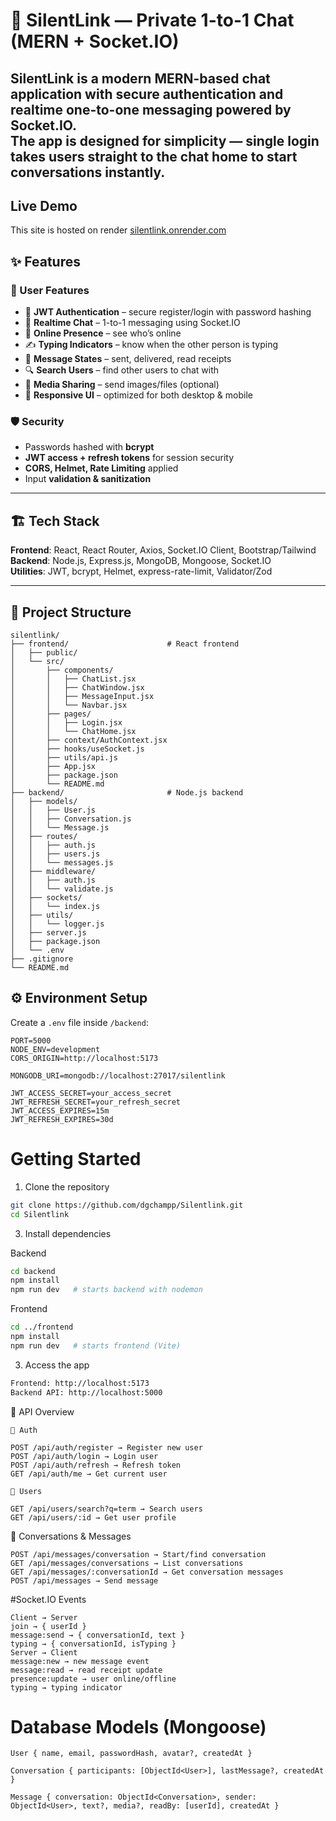 # 🚀 SilentLink — Private 1-to-1 Chat (MERN + Socket.IO)  

SilentLink is a modern **MERN-based chat application** with **secure authentication** and **realtime one-to-one messaging** powered by **Socket.IO**.  
The app is designed for **simplicity** — single login takes users straight to the chat home to start conversations instantly.
---
## Live Demo
This site is hosted on render [silentlink.onrender.com](silentlink.onrender.com)
## ✨ Features

### 👤 User Features

- 🔐 **JWT Authentication** – secure register/login with password hashing
- 💬 **Realtime Chat** – 1-to-1 messaging using Socket.IO
- 📡 **Online Presence** – see who’s online
- ✍️ **Typing Indicators** – know when the other person is typing
- 📩 **Message States** – sent, delivered, read receipts
- 🔍 **Search Users** – find other users to chat with
- 📎 **Media Sharing** – send images/files (optional)
- 📱 **Responsive UI** – optimized for both desktop & mobile

### 🛡️ Security

- Passwords hashed with **bcrypt**
- **JWT access + refresh tokens** for session security
- **CORS, Helmet, Rate Limiting** applied
- Input **validation & sanitization**

---

## 🏗️ Tech Stack

**Frontend**: React, React Router, Axios, Socket.IO Client, Bootstrap/Tailwind  
**Backend**: Node.js, Express.js, MongoDB, Mongoose, Socket.IO  
**Utilities**: JWT, bcrypt, Helmet, express-rate-limit, Validator/Zod

---

## 📁 Project Structure

```text
silentlink/
├── frontend/                      # React frontend
│   ├── public/
│   └── src/
│       ├── components/
│       │   ├── ChatList.jsx
│       │   ├── ChatWindow.jsx
│       │   ├── MessageInput.jsx
│       │   └── Navbar.jsx
│       ├── pages/
│       │   ├── Login.jsx
│       │   └── ChatHome.jsx
│       ├── context/AuthContext.jsx
│       ├── hooks/useSocket.js
│       ├── utils/api.js
│       ├── App.jsx
│       ├── package.json
│       └── README.md
├── backend/                       # Node.js backend
│   ├── models/
│   │   ├── User.js
│   │   ├── Conversation.js
│   │   └── Message.js
│   ├── routes/
│   │   ├── auth.js
│   │   ├── users.js
│   │   └── messages.js
│   ├── middleware/
│   │   ├── auth.js
│   │   └── validate.js
│   ├── sockets/
│   │   └── index.js
│   ├── utils/
│   │   └── logger.js
│   ├── server.js
│   ├── package.json
│   └── .env
├── .gitignore
└── README.md
```

## ⚙️ Environment Setup

Create a `.env` file inside `/backend`:

```env
PORT=5000
NODE_ENV=development
CORS_ORIGIN=http://localhost:5173

MONGODB_URI=mongodb://localhost:27017/silentlink

JWT_ACCESS_SECRET=your_access_secret
JWT_REFRESH_SECRET=your_refresh_secret
JWT_ACCESS_EXPIRES=15m
JWT_REFRESH_EXPIRES=30d
```

# Getting Started
1. Clone the repository
```bash
git clone https://github.com/dgchampp/Silentlink.git
cd Silentlink
```
3. Install dependencies

Backend
```bash
cd backend
npm install
npm run dev   # starts backend with nodemon
```

Frontend
```bash
cd ../frontend
npm install
npm run dev   # starts frontend (Vite)
```
3. Access the app
```bash
Frontend: http://localhost:5173
Backend API: http://localhost:5000
```
📱 API Overview
```text
🔑 Auth

POST /api/auth/register → Register new user
POST /api/auth/login → Login user
POST /api/auth/refresh → Refresh token
GET /api/auth/me → Get current user

👥 Users

GET /api/users/search?q=term → Search users
GET /api/users/:id → Get user profile

```
💬 Conversations & Messages
```text
POST /api/messages/conversation → Start/find conversation
GET /api/messages/conversations → List conversations
GET /api/messages/:conversationId → Get conversation messages
POST /api/messages → Send message
```
#Socket.IO Events
```text
Client → Server
join → { userId }
message:send → { conversationId, text }
typing → { conversationId, isTyping }
Server → Client
message:new → new message event
message:read → read receipt update
presence:update → user online/offline
typing → typing indicator
```
# Database Models (Mongoose)
```text
User { name, email, passwordHash, avatar?, createdAt }

Conversation { participants: [ObjectId<User>], lastMessage?, createdAt }

Message { conversation: ObjectId<Conversation>, sender: ObjectId<User>, text?, media?, readBy: [userId], createdAt }
```
